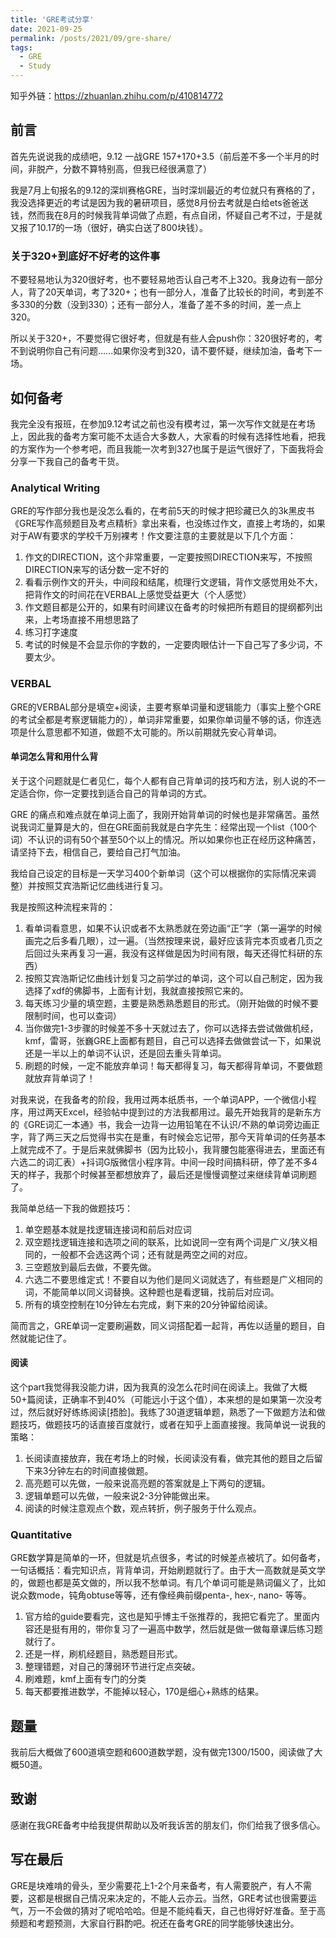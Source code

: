 ```yaml
---
title: 'GRE考试分享'
date: 2021-09-25
permalink: /posts/2021/09/gre-share/
tags:
  - GRE
  - Study
---
```


知乎外链：https://zhuanlan.zhihu.com/p/410814772

## 前言

首先先说说我的成绩吧，9.12 一战GRE 157+170+3.5（前后差不多一个半月的时间，非脱产，分数不算特别高，但我已经很满意了）

我是7月上旬报名的9.12的深圳赛格GRE，当时深圳最近的考位就只有赛格的了，我没选择更近的考试是因为我的暑研项目，感觉8月份去考就是白给ets爸爸送钱，然而我在8月的时候我背单词做了点题，有点自闭，怀疑自己考不过，于是就又报了10.17的一场（很好，确实白送了800块钱）。

### 关于320+到底好不好考的这件事

不要轻易地认为320很好考，也不要轻易地否认自己考不上320。我身边有一部分人，背了20天单词，考了320+；也有一部分人，准备了比较长的时间，考到差不多330的分数（没到330）；还有一部分人，准备了差不多的时间，差一点上320。

所以关于320+，不要觉得它很好考，但就是有些人会push你：320很好考的，考不到说明你自己有问题......如果你没考到320，请不要怀疑，继续加油，备考下一场。

## 如何备考

我完全没有报班，在参加9.12考试之前也没有模考过，第一次写作文就是在考场上，因此我的备考方案可能不太适合大多数人，大家看的时候有选择性地看，把我的方案作为一个参考吧，而且我能一次考到327也属于是运气很好了，下面我将会分享一下我自己的备考干货。

### Analytical Writing

GRE的写作部分我也是没怎么看的，在考前5天的时候才把珍藏已久的3k黑皮书《GRE写作高频题目及考点精析》拿出来看，也没练过作文，直接上考场的，如果对于AW有要求的学校千万别裸考！作文要注意的主要就是以下几个方面：

1. 作文的DIRECTION，这个非常重要，一定要按照DIRECTION来写，不按照DIRECTION来写的话分数一定不好的
2. 看看示例作文的开头，中间段和结尾，梳理行文逻辑，背作文感觉用处不大，把背作文的时间花在VERBAL上感觉受益更大（个人感觉）
3. 作文题目都是公开的，如果有时间建议在备考的时候把所有题目的提纲都列出来，上考场直接不用想思路了
4. 练习打字速度
5. 考试的时候是不会显示你的字数的，一定要肉眼估计一下自己写了多少词，不要太少。

### VERBAL

GRE的VERBAL部分是填空+阅读，主要考察单词量和逻辑能力（事实上整个GRE的考试全都是考察逻辑能力的），单词非常重要，如果你单词量不够的话，你连选项是什么意思都不知道，做题不太可能的。所以前期就先安心背单词。

#### 单词怎么背和用什么背

关于这个问题就是仁者见仁，每个人都有自己背单词的技巧和方法，别人说的不一定适合你，你一定要找到适合自己的背单词的方式。

GRE 的痛点和难点就在单词上面了，我刚开始背单词的时候也是非常痛苦。虽然说我词汇量算是大的，但在GRE面前我就是白字先生：经常出现一个list（100个词）不认识的词有50个甚至50个以上的情况。所以如果你也正在经历这种痛苦，请坚持下去，相信自己，要给自己打气加油。

我给自己设定的目标是一天学习400个新单词（这个可以根据你的实际情况来调整）并按照艾宾浩斯记忆曲线进行复习。

我是按照这种流程来背的：

1. 看单词看意思，如果不认识或者不太熟悉就在旁边画“正”字（第一遍学的时候画完之后多看几眼），过一遍。（当然按理来说，最好应该背完本页或者几页之后回过头来再复习一遍，我没有这样做是因为时间有限，每天还得忙科研的东西）
2. 按照艾宾浩斯记忆曲线计划复习之前学过的单词，这个可以自己制定，因为我选择了xdf的佛脚书，上面有计划，我就直接按照它来的。
3. 每天练习少量的填空题，主要是熟悉熟悉题目的形式。（刚开始做的时候不要限制时间，也可以查词）
4. 当你做完1-3步骤的时候差不多十天就过去了，你可以选择去尝试做做机经，kmf，雷哥，张巍GRE上面都有题目，自己可以选择去做做尝试一下，如果说还是一半以上的单词不认识，还是回去重头背单词。
5. 刷题的时候，一定不能放弃单词！每天都得复习，每天都得背单词，不要做题就放弃背单词了！

对我来说，在我备考的阶段，我用过两本纸质书，一个单词APP，一个微信小程序，用过两天Excel，经验帖中提到过的方法我都用过。最先开始我背的是新东方的《GRE词汇一本通》书，我会一边背一边用铅笔在不认识/不熟的单词旁边画正字，背了两三天之后觉得书实在是重，有时候会忘记带，那今天背单词的任务基本上就完成不了。于是后来就佛脚书（因为比较小，我背腰包能塞得进去，里面还有六选二的词汇表）+抖词G版微信小程序背。中间一段时间搞科研，停了差不多4天的样子，我那个时候甚至都想放弃了，最后还是慢慢调整过来继续背单词刷题了。

我简单总结一下我的做题技巧：

1. 单空题基本就是找逻辑连接词和前后对应词
2. 双空题找逻辑连接和选项之间的联系，比如说同一空有两个词是广义/狭义相同的，一般都不会选这两个词；还有就是两空之间的对应。
3. 三空题放到最后去做，不要先做。
4. 六选二不要思维定式！不要自以为他们是同义词就选了，有些题是广义相同的词，不能简单以同义词替换。这种题也是看逻辑，找前后对应词。
5. 所有的填空控制在10分钟左右完成，剩下来的20分钟留给阅读。

简而言之，GRE单词一定要刷遍数，同义词搭配着一起背，再佐以适量的题目，自然就能记住了。

#### 阅读

这个part我觉得我没能力讲，因为我真的没怎么花时间在阅读上。我做了大概50+篇阅读，正确率不到40%（可能远小于这个值），本来想的是如果第一次没考过，然后就好好练练阅读[捂脸]。我练了30道逻辑单题，熟悉了一下做题方法和做题技巧，做题技巧的话直接百度就行，或者在知乎上面直接搜。我简单说一说我的策略：

1. 长阅读直接放弃，我在考场上的时候，长阅读没有看，做完其他的题目之后留下来3分钟左右的时间直接做题。
2. 高亮题可以先做，一般来说高亮题的答案就是上下两句的逻辑。
3. 逻辑单题可以先做，一般来说2-3分钟能做出来。
4. 阅读的时候注意观点个数，观点转折，例子服务于什么观点。

### Quantitative

GRE数学算是简单的一环，但就是坑点很多，考试的时候差点被坑了。如何备考，一句话概括：看完知识点，背背单词，开始刷题就行了。由于大一高数就是英文学的，做题也都是英文做的，所以我不愁单词。有几个单词可能是熟词偏义了，比如说众数mode，钝角obtuse等等，还有像经典前缀penta-, hex-, nano- 等等。

1. 官方给的guide要看完，这也是知乎博主千张推荐的，我把它看完了。里面内容还是挺有用的，带你复习了一遍高中数学，然后就是做一做每章课后练习题就行了。
2. 还是一样，刷机经题目，熟悉题目形式。
3. 整理错题，对自己的薄弱环节进行定点突破。
4. 刷难题，kmf上面有专门的分类
5. 每天都要推进数学，不能掉以轻心，170是细心+熟练的结果。

## 题量

我前后大概做了600道填空题和600道数学题，没有做完1300/1500，阅读做了大概50道。

## 致谢

感谢在我GRE备考中给我提供帮助以及听我诉苦的朋友们，你们给我了很多信心。

## 写在最后

GRE是块难啃的骨头，至少需要花上1-2个月来备考，有人需要脱产，有人不需要，这都是根据自己情况来决定的，不能人云亦云。当然，GRE考试也很需要运气，万一不会做的猜对了呢哈哈哈。但是不能纯看天，自己也得好好准备。至于高频题和考题预测，大家自行斟酌吧。祝还在备考GRE的同学能够快速出分。
